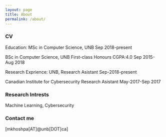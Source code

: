 ```yaml
---
layout: page
title: About
permalink: /about/
---
```



### CV

Education:
  MSc in Computer Science, UNB
  Sep 2018-present
  
  BSc in Computer Science, UNB
  First-class Honours CGPA:4.0
  Sep 2015-Aug 2018
  
Research Exprience:
  UNB,
  Research Asistant
  Sep-2018-present
  
  Canadian Institute for Cybersecurity
  Research Asistant
  May-2017-Sep 2017
  



### Research Intrests
  Machine Learning, Cybersecurity
  
### Contact me

[mkhoshpa[AT]@unb[DOT]ca]
